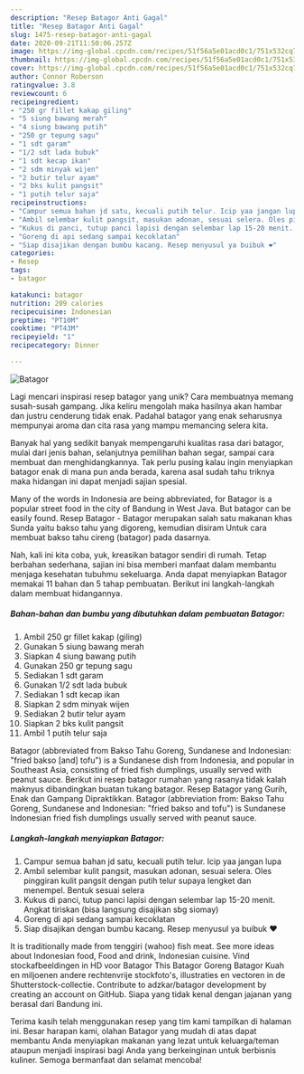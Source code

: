 ```yaml
---
description: "Resep Batagor Anti Gagal"
title: "Resep Batagor Anti Gagal"
slug: 1475-resep-batagor-anti-gagal
date: 2020-09-21T11:50:06.257Z
image: https://img-global.cpcdn.com/recipes/51f56a5e01acd0c1/751x532cq70/batagor-foto-resep-utama.jpg
thumbnail: https://img-global.cpcdn.com/recipes/51f56a5e01acd0c1/751x532cq70/batagor-foto-resep-utama.jpg
cover: https://img-global.cpcdn.com/recipes/51f56a5e01acd0c1/751x532cq70/batagor-foto-resep-utama.jpg
author: Connor Roberson
ratingvalue: 3.8
reviewcount: 6
recipeingredient:
- "250 gr fillet kakap giling"
- "5 siung bawang merah"
- "4 siung bawang putih"
- "250 gr tepung sagu"
- "1 sdt garam"
- "1/2 sdt lada bubuk"
- "1 sdt kecap ikan"
- "2 sdm minyak wijen"
- "2 butir telur ayam"
- "2 bks kulit pangsit"
- "1 putih telur saja"
recipeinstructions:
- "Campur semua bahan jd satu, kecuali putih telur. Icip yaa jangan lupa"
- "Ambil selembar kulit pangsit, masukan adonan, sesuai selera. Oles pinggiran kulit pangsit dengan putih telur supaya lengket dan menempel. Bentuk sesuai selera"
- "Kukus di panci, tutup panci lapisi dengan selembar lap 15-20 menit. Angkat tiriskan (bisa langsung disajikan sbg siomay)"
- "Goreng di api sedang sampai kecoklatan"
- "Siap disajikan dengan bumbu kacang. Resep menyusul ya buibuk ❤️"
categories:
- Resep
tags:
- batagor

katakunci: batagor 
nutrition: 209 calories
recipecuisine: Indonesian
preptime: "PT10M"
cooktime: "PT43M"
recipeyield: "1"
recipecategory: Dinner

---
```



![Batagor](https://img-global.cpcdn.com/recipes/51f56a5e01acd0c1/751x532cq70/batagor-foto-resep-utama.jpg)

Lagi mencari inspirasi resep batagor yang unik? Cara membuatnya memang susah-susah gampang. Jika keliru mengolah maka hasilnya akan hambar dan justru cenderung tidak enak. Padahal batagor yang enak seharusnya mempunyai aroma dan cita rasa yang mampu memancing selera kita.

Banyak hal yang sedikit banyak mempengaruhi kualitas rasa dari batagor, mulai dari jenis bahan, selanjutnya pemilihan bahan segar, sampai cara membuat dan menghidangkannya. Tak perlu pusing kalau ingin menyiapkan batagor enak di mana pun anda berada, karena asal sudah tahu triknya maka hidangan ini dapat menjadi sajian spesial.

Many of the words in Indonesia are being abbreviated, for Batagor is a popular street food in the city of Bandung in West Java. But batagor can be easily found. Resep Batagor - Batagor merupakan salah satu makanan khas Sunda yaitu bakso tahu yang digoreng, kemudian disiram Untuk cara membuat bakso tahu cireng (batagor) pada dasarnya.


Nah, kali ini kita coba, yuk, kreasikan batagor sendiri di rumah. Tetap berbahan sederhana, sajian ini bisa memberi manfaat dalam membantu menjaga kesehatan tubuhmu sekeluarga. Anda dapat menyiapkan Batagor memakai 11 bahan dan 5 tahap pembuatan. Berikut ini langkah-langkah dalam membuat hidangannya.

<!--inarticleads1-->

##### Bahan-bahan dan bumbu yang dibutuhkan dalam pembuatan Batagor:

1. Ambil 250 gr fillet kakap (giling)
1. Gunakan 5 siung bawang merah
1. Siapkan 4 siung bawang putih
1. Gunakan 250 gr tepung sagu
1. Sediakan 1 sdt garam
1. Gunakan 1/2 sdt lada bubuk
1. Sediakan 1 sdt kecap ikan
1. Siapkan 2 sdm minyak wijen
1. Sediakan 2 butir telur ayam
1. Siapkan 2 bks kulit pangsit
1. Ambil 1 putih telur saja


Batagor (abbreviated from Bakso Tahu Goreng, Sundanese and Indonesian: &#34;fried bakso [and] tofu&#34;) is a Sundanese dish from Indonesia, and popular in Southeast Asia, consisting of fried fish dumplings, usually served with peanut sauce. Berikut ini resep batagor rumahan yang rasanya tidak kalah maknyus dibandingkan buatan tukang batagor. Resep Batagor yang Gurih, Enak dan Gampang Dipraktikkan. Batagor (abbreviation from: Bakso Tahu Goreng, Sundanese and Indonesian: &#34;fried bakso and tofu&#34;) is Sundanese Indonesian fried fish dumplings usually served with peanut sauce. 

<!--inarticleads2-->

##### Langkah-langkah menyiapkan Batagor:

1. Campur semua bahan jd satu, kecuali putih telur. Icip yaa jangan lupa
1. Ambil selembar kulit pangsit, masukan adonan, sesuai selera. Oles pinggiran kulit pangsit dengan putih telur supaya lengket dan menempel. Bentuk sesuai selera
1. Kukus di panci, tutup panci lapisi dengan selembar lap 15-20 menit. Angkat tiriskan (bisa langsung disajikan sbg siomay)
1. Goreng di api sedang sampai kecoklatan
1. Siap disajikan dengan bumbu kacang. Resep menyusul ya buibuk ❤️


It is traditionally made from tenggiri (wahoo) fish meat. See more ideas about Indonesian food, Food and drink, Indonesian cuisine. Vind stockafbeeldingen in HD voor Batagor This Batagor Goreng Batagor Kuah en miljoenen andere rechtenvrije stockfoto&#39;s, illustraties en vectoren in de Shutterstock-collectie. Contribute to adzkar/batagor development by creating an account on GitHub. Siapa yang tidak kenal dengan jajanan yang berasal dari Bandung ini. 

Terima kasih telah menggunakan resep yang tim kami tampilkan di halaman ini. Besar harapan kami, olahan Batagor yang mudah di atas dapat membantu Anda menyiapkan makanan yang lezat untuk keluarga/teman ataupun menjadi inspirasi bagi Anda yang berkeinginan untuk berbisnis kuliner. Semoga bermanfaat dan selamat mencoba!
